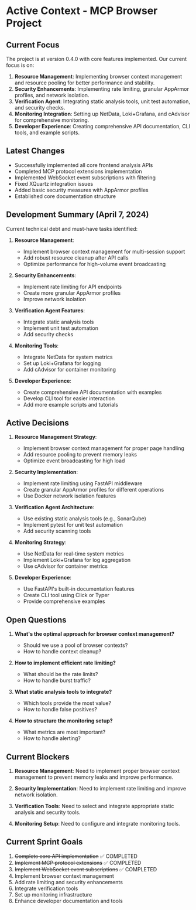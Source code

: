 # Active Context - MCP Browser Project

## Current Focus

The project is at version 0.4.0 with core features implemented. Our current focus is on:

1. **Resource Management**: Implementing browser context management and resource pooling for better performance and stability.
2. **Security Enhancements**: Implementing rate limiting, granular AppArmor profiles, and network isolation.
3. **Verification Agent**: Integrating static analysis tools, unit test automation, and security checks.
4. **Monitoring Integration**: Setting up NetData, Loki+Grafana, and cAdvisor for comprehensive monitoring.
5. **Developer Experience**: Creating comprehensive API documentation, CLI tools, and example scripts.

## Latest Changes

- Successfully implemented all core frontend analysis APIs
- Completed MCP protocol extensions implementation
- Implemented WebSocket event subscriptions with filtering
- Fixed XQuartz integration issues
- Added basic security measures with AppArmor profiles
- Established core documentation structure

## Development Summary (April 7, 2024)

Current technical debt and must-have tasks identified:

1. **Resource Management**:
   - Implement browser context management for multi-session support
   - Add robust resource cleanup after API calls
   - Optimize performance for high-volume event broadcasting

2. **Security Enhancements**:
   - Implement rate limiting for API endpoints
   - Create more granular AppArmor profiles
   - Improve network isolation

3. **Verification Agent Features**:
   - Integrate static analysis tools
   - Implement unit test automation
   - Add security checks

4. **Monitoring Tools**:
   - Integrate NetData for system metrics
   - Set up Loki+Grafana for logging
   - Add cAdvisor for container monitoring

5. **Developer Experience**:
   - Create comprehensive API documentation with examples
   - Develop CLI tool for easier interaction
   - Add more example scripts and tutorials

## Active Decisions

1. **Resource Management Strategy**:
   - Implement browser context management for proper page handling
   - Add resource pooling to prevent memory leaks
   - Optimize event broadcasting for high load

2. **Security Implementation**:
   - Implement rate limiting using FastAPI middleware
   - Create granular AppArmor profiles for different operations
   - Use Docker network isolation features

3. **Verification Agent Architecture**:
   - Use existing static analysis tools (e.g., SonarQube)
   - Implement pytest for unit test automation
   - Add security scanning tools

4. **Monitoring Strategy**:
   - Use NetData for real-time system metrics
   - Implement Loki+Grafana for log aggregation
   - Use cAdvisor for container metrics

5. **Developer Experience**:
   - Use FastAPI's built-in documentation features
   - Create CLI tool using Click or Typer
   - Provide comprehensive examples

## Open Questions

1. **What's the optimal approach for browser context management?**
   - Should we use a pool of browser contexts?
   - How to handle context cleanup?

2. **How to implement efficient rate limiting?**
   - What should be the rate limits?
   - How to handle burst traffic?

3. **What static analysis tools to integrate?**
   - Which tools provide the most value?
   - How to handle false positives?

4. **How to structure the monitoring setup?**
   - What metrics are most important?
   - How to handle alerting?

## Current Blockers

1. **Resource Management**: Need to implement proper browser context management to prevent memory leaks and improve performance.

2. **Security Implementation**: Need to implement rate limiting and improve network isolation.

3. **Verification Tools**: Need to select and integrate appropriate static analysis and security tools.

4. **Monitoring Setup**: Need to configure and integrate monitoring tools.

## Current Sprint Goals

1. ~~Complete core API implementation~~ ✅ COMPLETED
2. ~~Implement MCP protocol extensions~~ ✅ COMPLETED
3. ~~Implement WebSocket event subscriptions~~ ✅ COMPLETED
4. Implement browser context management
5. Add rate limiting and security enhancements
6. Integrate verification tools
7. Set up monitoring infrastructure
8. Enhance developer documentation and tools 